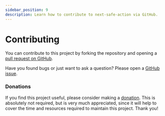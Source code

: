 ```yaml
---
sidebar_position: 9
description: Learn how to contribute to next-safe-action via GitHub.
---
```


# Contributing

You can contribute to this project by forking the repository and opening a [pull request on GitHub](https://github.com/TheEdoRan/next-safe-action/pulls).

Have you found bugs or just want to ask a question? Please open a [GitHub issue](https://github.com/TheEdoRan/next-safe-action/issues).

### Donations

If you find this project useful, please consider making a [donation](https://github.com/sponsors/TheEdoRan). This is absolutely not required, but is very much appreciated, since it will help to cover the time and resources required to maintain this project. Thank you! 